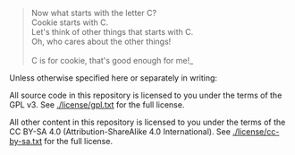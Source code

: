 
> Now what starts with the letter C?<br>
> Cookie starts with C.<br>
> Let's think of other things that starts with C.<br>
> Oh, who cares about the other things!<br><br>
> C is for cookie, that's good enough for me!_

Unless otherwise specified here or separately in writing:

All source code in this repository is licensed to you under the terms of the GPL v3. See [./license/gpl.txt](./license/gpl.txt) for the full license.

All other content in this repository is licensed to you under the terms of the CC BY-SA 4.0 (Attribution-ShareAlike 4.0 International). See [./license/cc-by-sa.txt](./license/cc-by-sa.txt) for the full license.